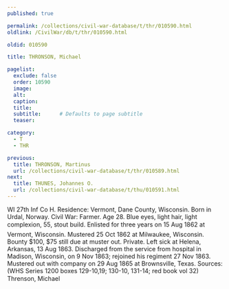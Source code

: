 ```yaml
---
published: true

permalink: /collections/civil-war-database/t/thr/010590.html
oldlink: /CivilWar/db/t/thr/010590.html

oldid: 010590

title: THRONSON, Michael

pagelist:
  exclude: false
  order: 10590
  image: 
  alt:
  caption:
  title:
  subtitle:      # Defaults to page subtitle
  teaser:

category: 
  - T 
  - THR

previous:
  title: THRONSON, Martinus
  url: /collections/civil-war-database/t/thr/010589.html  
next:
  title: THUNES, Johannes O.
  url: /collections/civil-war-database/t/thu/010591.html   
---
```

WI 27th Inf Co H. Residence: Vermont, Dane County, Wisconsin. Born in Urdal, Norway. Civil War: Farmer. Age 28. Blue eyes, light hair, light complexion, 5&#146;5&#148;, stout build. Enlisted for three years on 15 Aug 1862 at Vermont, Wisconsin. Mustered 25 Oct 1862 at Milwaukee, Wisconsin. Bounty $100, $75 still due at muster out. Private. Left sick at Helena, Arkansas, 13 Aug 1863. Discharged from the service from hospital in Madison, Wisconsin, on 9 Nov 1863; rejoined his regiment 27 Nov 1863. Mustered out with company on 29 Aug 1865 at Brownsville, Texas. Sources: (WHS Series 1200 boxes 129-10,19; 130-10, 131-14; red book vol 32) &#147;Threnson, Michael&#148;